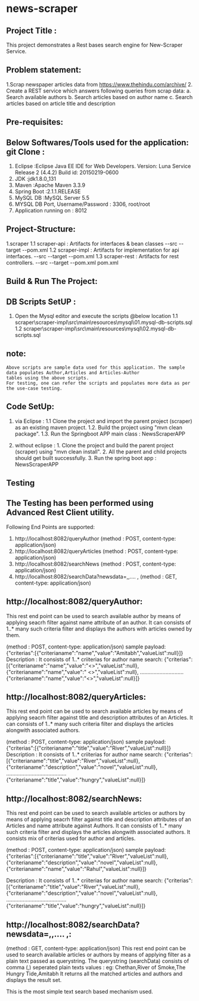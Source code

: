 # news-scraper
Project Title : 
----------------
  This project demonstrates a Rest bases search engine for New-Scraper Service.
	
Problem statement:
-------------------
 1.Scrap newspaper articles data from https://www.thehindu.com/archive/
 2. Create a REST service which answers following queries from scrap data:
	a. Search available authors
	b. Search articles based on author name
	c. Search articles based on article title and description

Pre-requisites:
-----------------
Below Softwares/Tools used for the application:
git Clone :
-----------
1. Eclipse :Eclipse Java EE IDE for Web Developers.
            Version: Luna Service Release 2 (4.4.2)
            Build id: 20150219-0600
2. JDK     :jdk1.8.0_131
3. Maven   :Apache Maven 3.3.9
4. Spring Boot :2.1.1.RELEASE
5. MySQL DB    :MySQL Server 5.5
6. MYSQL DB Port, Username/Password : 3306, root/root
7. Application running on : 8012

Project-Structure:
-----------------
 1.scraper
 1.1 scraper-api  : Artifacts for interfaces & bean classes
     --src
     --target
     --pom.xml
 1.2 scraper-impl : Artifacts for implementation for api interfaces.
     --src
     --target
     --pom.xml
 1.3 scraper-rest :  Artifacts for rest controllers.
     --src
     --target
     --pom.xml
 pom.xml
   
Build & Run The Project:
------------------------

DB Scripts SetUP :
------------------
  1. Open the Mysql editor and execute the scripts  @below location
  1.1 scraper\scraper-impl\src\main\resources\mysql\01.mysql-db-scripts.sql
  1.2 scraper\scraper-impl\src\main\resources\mysql\02.mysql-db-scripts.sql
    
   note:
   ------
    Above scripts are sample data used for this application. The sample data populates Author,Articles and Articles-Author
    tables using the above scripts.
    For testing, one can refer the scripts and populates more data as per the use-case testing.
    
Code SetUp:
------------
1. via Eclipse : 
1.1  Clone the project and import the parent project (scraper) as an existing maven project.
1.2. Build the project using "mvn clean package".
1.3. Run the Springboot APP main class : NewsScraperAPP

2. without eclipse : 1. Clone the project and build the parent project (scraper) using "mvn clean install".
                     2. All the parent and child projects should get built successfully.
		     3. Run the spring boot app : NewsScraperAPP

Testing
-------------------

The Testing has been performed using Advanced Rest Client utility.
------------------------------------------------------------------
Following End Points are supported:
1. http://localhost:8082/queryAuthor      (method : POST, content-type: application/json)
2. http://localhost:8082/queryArticles    (method : POST, content-type: application/json)
3. http://localhost:8082/searchNews       (method : POST, content-type: application/json)
4. http://localhost:8082/searchData?newsdata=<searchTxt1>,<searchTxt2>,<searchTxt3>.... ,<searchTxtN> (method : GET, content-type: application/json)

http://localhost:8082/queryAuthor:  
---------------
This rest end point can be used to search available author by means of applying seacrh filter against name attribute of an author.
It can consists of 1..* many such criteria filter and displays the authors with articles owned by them.

(method : POST, content-type: application/json)
sample payload: {"criterias":[{"criterianame":"name","value":"Amitabh","valueList":null}]}
Description   :  It consists of 1..* criiterias for author name search:
                {"criterias":[{"criterianame":"name","value":"<<text1>>","valueList":null},
	                      {"criterianame":"name","value":" <<text2>>","valueList":null},
	                      .............................
	                      {"criterianame":"name","value":"<<textN>>","valueList":null}]}
	
http://localhost:8082/queryArticles:
------
This rest end point can be used to search available articles by means of applying seacrh filter against title and description attributes of an Articles.
It can consists of 1..* many such criteria filter and displays the articles alongwith associated authors.

(method : POST, content-type: application/json)
sample payload: {"criterias":[{"criterianame":"title","value":"River","valueList":null}]}
Description   :  It consists of 1..* criiterias for author name search:
                {"criterias":[{"criterianame":"title","value":"River","valueList":null}, 
		              {"criterianame":"description","value":"novel","valueList":null},
			      ........................................
			      {"criterianame":"title","value":"hungry","valueList":null}]}


http://localhost:8082/searchNews:
------
This rest end point can be used to search available articles or authors by means of applying seacrh filter against title and description attributes of an Articles and name attribute against Authors.
It can consists of 1..* many such criteria filter and displays the articles alongwith associated authors.
It consists mix of criterias used for author and articles.

(method : POST, content-type: application/json)
sample payload: {"criterias":[{"criterianame":"title","value":"River","valueList":null},
                              {"criterianame":"description","value":"novel","valueList":null},
			      {"criterianame":"name","value":"Rahul","valueList":null}]}

Description   :  It consists of 1..* criiterias for author name search:
                {"criterias":[{"criterianame":"title","value":"River","valueList":null}, 
		              {"criterianame":"description","value":"novel","valueList":null},
			      ........................................
			      {"criterianame":"title","value":"hungry","valueList":null}]}

http://localhost:8082/searchData?newsdata=<searchTxt1>,<searchTxt2>,<searchTxt3>.... ,<searchTxtN>:
------
(method : GET, content-type: application/json)
This rest end point can be used to search available articles or authors by means of applying filter as a plain text passed as querystring.
The querystring (searchData) consists of comma (,) seperated plain texts values : eg: Chethan,River of Smoke,The Hungry Tide,Amitabh
It returns all the matched articles and authors and displays the result set.

This is the most simple text search based mechanism used.
